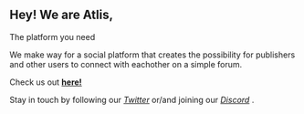 ## Hey! We are Atlis,

The platform you need

We make way for a social platform that creates the possibility for publishers and other users to connect with eachother on a simple forum.

Check us out [**here!**](https://atlis.gg)

Stay in touch by following our [*Twitter*](https://twitter.com/atlisapp) or/and joining our [*Discord*](https://discord.gg/9A4wN2QeP5) .

